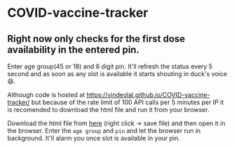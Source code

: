 # COVID-vaccine-tracker 

## Right now only checks for the first dose availability in the entered pin.

Enter age group(45 or 18) and 6 digit pin. It'll refresh the status every 5 second and as soon as any slot is available it starts shouting in duck's voice :smile:. 

Although code is hosted at https://vindeolal.github.io/COVID-vaccine-tracker/ but because of the rate limit of 100 API calls per 5 minutes per IP it is recomended to download the html file and run it from your browser.

Download the html file from [here](https://raw.githubusercontent.com/vindeolal/COVID-vaccine-tracker/main/index.html) (right click -> save file) and then open it in the browser. Enter the `age group` and `pin` and let the browser run in background. It'll alarm you once slot is available in your pin.
